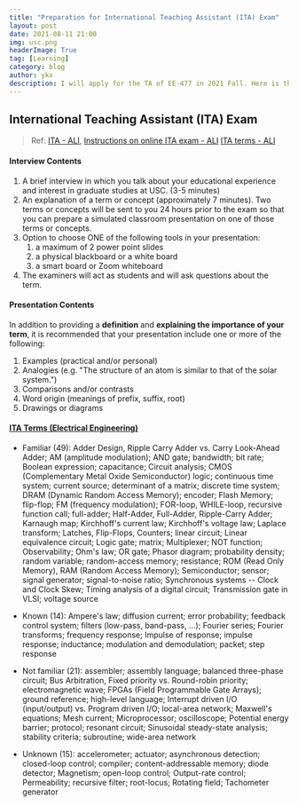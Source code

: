 ```yaml
---
title: "Preparation for International Teaching Assistant (ITA) Exam"
layout: post
date: 2021-08-11 21:00
img: usc.png
headerImage: True
tag: [Learning]
category: blog
author: ykx
description: I will apply for the TA of EE-477 in 2021 Fall. Here is the important information about the ITA exam.
---
```


## International Teaching Assistant (ITA) Exam

> Ref: 
> [ITA - ALI](https://ali.usc.edu/ita/), 
> [Instructions on online ITA exam - ALI](https://ali.usc.edu/online-ita-exam-instructions/)
> [ITA terms - ALI](https://ali.usc.edu/ita-terms/)

#### Interview Contents

1. A brief interview in which you talk about your educational experience and interest in graduate studies at USC. (3-5 minutes)
2. An explanation of a term or concept (approximately 7 minutes). Two terms or concepts will be sent to you 24 hours prior to the exam so that you can prepare a simulated classroom presentation on one of those terms or concepts.
3. Option to choose ONE of the following tools in your presentation:
   1. a maximum of 2 power point slides
   2. a physical blackboard or a white board
   3. a smart board or Zoom whiteboard
4. The examiners will act as students and will ask questions about the term.

#### Presentation Contents

In addition to providing a **definition** and **explaining the importance of your term**, it is recommended that your presentation include one or more of the following: 

1. Examples (practical and/or personal)
2. Analogies (e.g. "The structure of an atom is similar to that of the solar system.")
3. Comparisons and/or contrasts
4. Word origin (meanings of prefix, suffix, root)
5. Drawings or diagrams

#### [ITA Terms (Electrical Engineering)](http://ali.usc.edu/wp-content/uploads/Electrical-Engineering.pdf)

* Familiar (49): Adder Design, Ripple Carry Adder vs. Carry Look-Ahead Adder; AM (amplitude modulation); AND gate; bandwidth; bit rate; Boolean expression; capacitance; Circuit analysis; CMOS (Complementary Metal Oxide Semiconductor) logic; continuous time system; current source; determinant of a matrix; discrete time system; DRAM (Dynamic Random Access Memory); encoder; Flash Memory; flip-flop; FM (frequency modulation); FOR-loop, WHILE-loop, recursive function call; full-adder; Half-Adder, Full-Adder, Ripple-Carry Adder; Karnaugh map; Kirchhoff's current law; Kirchhoff's voltage law; Laplace transform; Latches, Flip-Flops, Counters; linear circuit; Linear equivalence circuit; Logic gate; matrix; Multiplexer; NOT function; Observability; Ohm's law; OR gate; Phasor diagram; probability density; random variable; random-access memory; resistance; ROM (Read Only Memory), RAM (Random Access Memory); Semiconductor; sensor; signal generator; signal-to-noise ratio; Synchronous systems -- Clock and Clock Skew; Timing analysis of a digital circuit; Transmission gate in VLSI; voltage source

* Known (14): Ampere's law; diffusion current; error probability; feedback control system; filters (low-pass, band-pass, ...); Fourier series; Fourier transforms; frequency response; Impulse of response; impulse response; inductance; modulation and demodulation; packet; step response
* Not familiar (21): assembler; assembly language; balanced three-phase circuit; Bus Arbitration, Fixed priority vs. Round-robin priority; electromagnetic wave; FPGAs (Field Programmable Gate Arrays); ground reference; high-level language; Interrupt driven I/O (input/output) vs. Program driven I/O; local-area network; Maxwell's equations; Mesh current; Microprocessor; oscilloscope; Potential energy barrier; protocol; resonant circuit; Sinusoidal steady-state analysis; stability criteria; subroutine; wide-area network

* Unknown (15): accelerometer; actuator; asynchronous detection; closed-loop control; compiler; content-addressable memory; diode detector; Magnetism; open-loop control; Output-rate control; Permeability; recursive filter; root-locus; Rotating field; Tachometer generator



